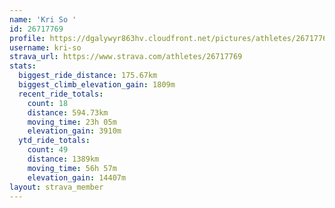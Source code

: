 ```yaml
---
name: 'Kri So '
id: 26717769
profile: https://dgalywyr863hv.cloudfront.net/pictures/athletes/26717769/7761026/14/large.jpg
username: kri-so
strava_url: https://www.strava.com/athletes/26717769
stats:
  biggest_ride_distance: 175.67km
  biggest_climb_elevation_gain: 1809m
  recent_ride_totals:
    count: 18
    distance: 594.73km
    moving_time: 23h 05m
    elevation_gain: 3910m
  ytd_ride_totals:
    count: 49
    distance: 1389km
    moving_time: 56h 57m
    elevation_gain: 14407m
layout: strava_member
--- 
```

